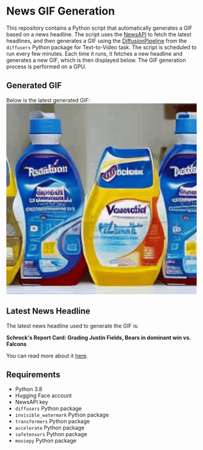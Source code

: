 # News GIF Generation
This repository contains a Python script that automatically generates a GIF based on a news headline. The script uses the [NewsAPI](https://newsapi.org/) to fetch the latest headlines, and then generates a GIF using the [DiffusionPipeline](https://github.com/huggingface/diffusers) from the `diffusers` Python package for Text-to-Video task.
The script is scheduled to run every few minutes. Each time it runs, it fetches a new headline and generates a new GIF, which is then displayed below. The GIF generation process is performed on a GPU.

## Generated GIF
Below is the latest generated GIF:
![Generated GIF](output.gif?raw=true&v=1704199700)

## Latest News Headline
The latest news headline used to generate the GIF is:

**Schrock's Report Card: Grading Justin Fields, Bears in dominant win vs. Falcons**

You can read more about it [here](http://www.nbcsportschicago.com/nfl/chicago-bears/bears-analysis/schrocks-report-card-grading-justin-fields-bears-in-dominant-win-vs-falcons/529177/).

## Requirements
- Python 3.8
- Hugging Face account
- NewsAPI key
- `diffusers` Python package
- `invisible_watermark` Python package
- `transformers` Python package
- `accelerate` Python package
- `safetensors` Python package
- `moviepy` Python package
